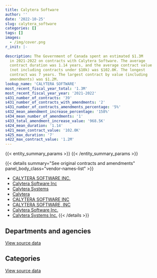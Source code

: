 ```yaml
---
title: Calytera Software
author: ''
date: '2022-10-25'
slug: calytera_software
categories: []
tags: []
images:
  - /img/cover.png
r_init: |-
  
description: The Government of Canada spent an estimated $1.3M
  in 2021-2022 on contracts with Calytera Software. The average
  contract duration was 1.14 years, and the average contract value
  (not including contracts under $10k) was $102.0K. The longest
  contract was 7 years. The largest contract by value (including
  amendments) was $1.2M.
lookup_name: 'CALYTERA SOFTWARE'
most_recent_fiscal_year_total: '1.3M'
most_recent_fiscal_year_year: '2021-2022'
s431_number_of_contracts: '39'
s431_number_of_contracts_with_amendments: '2'
s431_number_of_contracts_amendments_percentage: '5%'
s432_mean_amendment_increase_percentage: '158%'
s434_mean_number_of_amendments: '1'
s433_total_amendment_increase_value: '968.5K'
s424_mean_duration: '1.14'
s421_mean_contract_value: '102.0K'
s425_max_duration: '7'
s422_max_contract_value: '1.2M'
---
```


<script src="/rmarkdown-libs/htmlwidgets/htmlwidgets.js"></script>
<link href="/rmarkdown-libs/datatables-css/datatables-crosstalk.css" rel="stylesheet" />
<script src="/rmarkdown-libs/datatables-binding/datatables.js"></script>
<script src="/rmarkdown-libs/jquery/jquery-3.6.0.min.js"></script>
<link href="/rmarkdown-libs/dt-core-bootstrap/css/dataTables.bootstrap.min.css" rel="stylesheet" />
<link href="/rmarkdown-libs/dt-core-bootstrap/css/dataTables.bootstrap.extra.css" rel="stylesheet" />
<script src="/rmarkdown-libs/dt-core-bootstrap/js/jquery.dataTables.min.js"></script>
<script src="/rmarkdown-libs/dt-core-bootstrap/js/dataTables.bootstrap.min.js"></script>
<link href="/rmarkdown-libs/crosstalk/css/crosstalk.min.css" rel="stylesheet" />
<script src="/rmarkdown-libs/crosstalk/js/crosstalk.min.js"></script>
<script src="/rmarkdown-libs/htmlwidgets/htmlwidgets.js"></script>
<link href="/rmarkdown-libs/datatables-css/datatables-crosstalk.css" rel="stylesheet" />
<script src="/rmarkdown-libs/datatables-binding/datatables.js"></script>
<script src="/rmarkdown-libs/jquery/jquery-3.6.0.min.js"></script>
<link href="/rmarkdown-libs/dt-core-bootstrap/css/dataTables.bootstrap.min.css" rel="stylesheet" />
<link href="/rmarkdown-libs/dt-core-bootstrap/css/dataTables.bootstrap.extra.css" rel="stylesheet" />
<script src="/rmarkdown-libs/dt-core-bootstrap/js/jquery.dataTables.min.js"></script>
<script src="/rmarkdown-libs/dt-core-bootstrap/js/dataTables.bootstrap.min.js"></script>
<link href="/rmarkdown-libs/crosstalk/css/crosstalk.min.css" rel="stylesheet" />
<script src="/rmarkdown-libs/crosstalk/js/crosstalk.min.js"></script>

{{< entity_summary_params >}}
{{< /entity_summary_params >}}

{{< details summary="See original contracts and amendments" panel_body_class="vendor-names-list" >}}
- [CALYTERA SOFTWARE INC.](https://search.open.canada.ca/en/ct/?sort=contract_value_f%20desc&page=1&search_text=%22CALYTERA%20SOFTWARE%20INC.%22)
- [Calytera Software Inc](https://search.open.canada.ca/en/ct/?sort=contract_value_f%20desc&page=1&search_text=%22Calytera%20Software%20Inc%22)
- [Calytera Systems](https://search.open.canada.ca/en/ct/?sort=contract_value_f%20desc&page=1&search_text=%22Calytera%20Systems%22)
- [Calytera](https://search.open.canada.ca/en/ct/?sort=contract_value_f%20desc&page=1&search_text=%22Calytera%22)
- [CALYTERA SOFTWARE INC](https://search.open.canada.ca/en/ct/?sort=contract_value_f%20desc&page=1&search_text=%22CALYTERA%20SOFTWARE%20INC%22)
- [CALYTERA SOFTWARE, INC](https://search.open.canada.ca/en/ct/?sort=contract_value_f%20desc&page=1&search_text=%22CALYTERA%20SOFTWARE%2c%20INC%22)
- [Calytera Software Inc.](https://search.open.canada.ca/en/ct/?sort=contract_value_f%20desc&page=1&search_text=%22Calytera%20Software%20Inc.%22)
- [Calytera Systems Inc.](https://search.open.canada.ca/en/ct/?sort=contract_value_f%20desc&page=1&search_text=%22Calytera%20Systems%20Inc.%22)
{{< /details >}}

## Departments and agencies

<div id="htmlwidget-1" style="width:100%;height:auto;" class="datatables html-widget"></div>
<script type="application/json" data-for="htmlwidget-1">{"x":{"style":"bootstrap","filter":"none","vertical":false,"data":[["<a href=\"/departments/aafc-aac/\">Agriculture and Agri-Food Canada<\/a>","<a href=\"/departments/cbsa-asfc/\">Canada Border Services Agency<\/a>","<a href=\"/departments/cer-rec/\">Canada Energy Regulator<\/a>","<a href=\"/departments/cfia-acia/\">Canadian Food Inspection Agency<\/a>","<a href=\"/departments/cic/\">Immigration, Refugees and Citizenship Canada<\/a>","<a href=\"/departments/cnsc-ccsn/\">Canadian Nuclear Safety Commission<\/a>","<a href=\"/departments/csa-asc/\">Canadian Space Agency<\/a>","<a href=\"/departments/csc-scc/\">Correctional Service of Canada<\/a>","<a href=\"/departments/dfatd-maecd/\">Global Affairs Canada<\/a>","<a href=\"/departments/dfo-mpo/\">Fisheries and Oceans Canada<\/a>","<a href=\"/departments/dnd-mdn/\">National Defence<\/a>","<a href=\"/departments/esdc-edsc/\">Employment and Social Development Canada<\/a>","<a href=\"/departments/feddevontario/\">Federal Economic Development Agency for Southern Ontario<\/a>","<a href=\"/departments/ic/\">Innovation, Science and Economic Development Canada<\/a>","<a href=\"/departments/isc-sac/\">Indigenous Services Canada<\/a>","<a href=\"/departments/jus/\">Department of Justice Canada<\/a>","<a href=\"/departments/lac-bac/\">Library and Archives Canada<\/a>","<a href=\"/departments/nrcan-rncan/\">Natural Resources Canada<\/a>","<a href=\"/departments/nserc-crsng/\">Natural Sciences and Engineering Research Council of Canada<\/a>","<a href=\"/departments/opc-cpvp/\">Office of the Privacy Commissioner of Canada<\/a>","<a href=\"/departments/osfi-bsif/\">Office of the Superintendent of Financial Institutions Canada<\/a>","<a href=\"/departments/pc/\">Parks Canada<\/a>","<a href=\"/departments/pch/\">Canadian Heritage<\/a>","<a href=\"/departments/statcan/\">Statistics Canada<\/a>","<a href=\"/departments/tc/\">Transport Canada<\/a>"],[null,null,null,32231.99,null,null,null,null,null,null,null,173083.21,null,null,null,null,null,null,null,null,null,null,null,null,null],[null,null,null,32320.3,54417.52,null,44899.44,null,null,null,null,173557.41,5860.39,null,null,null,null,null,null,null,null,null,null,null,null],[17579.07,null,8605.76,32231.99,197249.98,null,null,162887.26,82805.96,52947.46,220816.84,173083.21,17776.51,22081.59,65315.87,44944.83,null,29415.26,null,9833.63,16723.23,13328.33,7064.33,null,45747.24],[21968.34,104887.55,3693.98,20977.51,54269.13,7728.56,null,162297.38,110307.21,null,274414.42,173083.21,null,7333.67,91555.04,56431.95,97733.75,22081.59,8832.56,5765.47,18977.24,18205.85,9917.24,11022.61,15193.43]],"container":"<table class=\"table table-striped table-hover row-border order-column display\">\n  <thead>\n    <tr>\n      <th>Department<\/th>\n      <th>2018-2019<\/th>\n      <th>2019-2020<\/th>\n      <th>2020-2021<\/th>\n      <th>2021-2022<\/th>\n    <\/tr>\n  <\/thead>\n<\/table>","options":{"order":[[4,"desc"]],"pageLength":10,"autoWidth":true,"columnDefs":[{"targets":1,"render":"function(data, type, row, meta) {\n    return type !== 'display' ? data : DTWidget.formatCurrency(data, \"$\", 2, 3, \",\", \".\", true, null);\n  }"},{"targets":2,"render":"function(data, type, row, meta) {\n    return type !== 'display' ? data : DTWidget.formatCurrency(data, \"$\", 2, 3, \",\", \".\", true, null);\n  }"},{"targets":3,"render":"function(data, type, row, meta) {\n    return type !== 'display' ? data : DTWidget.formatCurrency(data, \"$\", 2, 3, \",\", \".\", true, null);\n  }"},{"targets":4,"render":"function(data, type, row, meta) {\n    return type !== 'display' ? data : DTWidget.formatCurrency(data, \"$\", 2, 3, \",\", \".\", true, null);\n  }"},{"width":"16%","targets":[1,2,3,4]},{"className":"dt-right","targets":[1,2,3,4]}],"orderClasses":false}},"evals":["options.columnDefs.0.render","options.columnDefs.1.render","options.columnDefs.2.render","options.columnDefs.3.render"],"jsHooks":[]}</script>
<p class="text-right">
<a href="https://github.com/GoC-Spending/contracts-data/tree/main/data/out/vendors/calytera_software/summary_by_fiscal_year_by_department.csv" class="source-data-link btn btn-link">View source data</a>
</p>

## Categories

<div id="htmlwidget-2" style="width:100%;height:auto;" class="datatables html-widget"></div>
<script type="application/json" data-for="htmlwidget-2">{"x":{"style":"bootstrap","filter":"none","vertical":false,"data":[["<a href=\"/categories/defence/\">Defence<\/a>","<a href=\"/categories/information_technology/\">Information technology<\/a>"],[null,205315.21],[null,311055.07],[220816.84,999621.53],[274414.42,1022263.26]],"container":"<table class=\"table table-striped table-hover row-border order-column display\">\n  <thead>\n    <tr>\n      <th>Category<\/th>\n      <th>2018-2019<\/th>\n      <th>2019-2020<\/th>\n      <th>2020-2021<\/th>\n      <th>2021-2022<\/th>\n    <\/tr>\n  <\/thead>\n<\/table>","options":{"order":[[4,"desc"]],"dom":"t","pageLength":30,"autoWidth":true,"columnDefs":[{"targets":1,"render":"function(data, type, row, meta) {\n    return type !== 'display' ? data : DTWidget.formatCurrency(data, \"$\", 2, 3, \",\", \".\", true, null);\n  }"},{"targets":2,"render":"function(data, type, row, meta) {\n    return type !== 'display' ? data : DTWidget.formatCurrency(data, \"$\", 2, 3, \",\", \".\", true, null);\n  }"},{"targets":3,"render":"function(data, type, row, meta) {\n    return type !== 'display' ? data : DTWidget.formatCurrency(data, \"$\", 2, 3, \",\", \".\", true, null);\n  }"},{"targets":4,"render":"function(data, type, row, meta) {\n    return type !== 'display' ? data : DTWidget.formatCurrency(data, \"$\", 2, 3, \",\", \".\", true, null);\n  }"},{"width":"16%","targets":[1,2,3,4]},{"className":"dt-right","targets":[1,2,3,4]}],"orderClasses":false,"lengthMenu":[10,25,30,50,100]}},"evals":["options.columnDefs.0.render","options.columnDefs.1.render","options.columnDefs.2.render","options.columnDefs.3.render"],"jsHooks":[]}</script>
<p class="text-right">
<a href="https://github.com/GoC-Spending/contracts-data/tree/main/data/out/vendors/calytera_software/summary_by_fiscal_year_by_category.csv" class="source-data-link btn btn-link">View source data</a>
</p>
